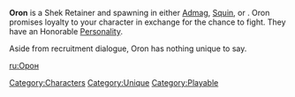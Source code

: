 **Oron** is a Shek Retainer and [](Unique_Recruits.md) spawning in either
[Admag](Admag.md "wikilink"), [Squin](Squin.md "wikilink"), or [](Last_Stand.md). Oron promises loyalty to your character
in exchange for the chance to fight. They have an Honorable
[Personality](Personality.md "wikilink").

Aside from recruitment dialogue, Oron has nothing unique to say.

[ru:Орон](ru:Орон "wikilink")

[Category:Characters](Category:Characters "wikilink")
[Category:Unique](Category:Unique "wikilink")
[Category:Playable](Category:Playable "wikilink")